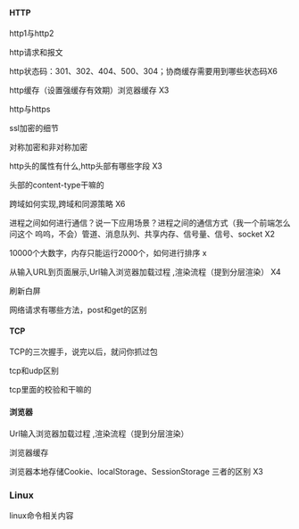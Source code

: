 #### HTTP

http1与http2

http请求和报文

http状态码：301、302、404、500、304；协商缓存需要用到哪些状态码X6

http缓存（设置强缓存有效期）浏览器缓存 X3

http与https

ssl加密的细节

对称加密和非对称加密

http头的属性有什么,http头部有哪些字段 X3

头部的content-type干嘛的

跨域如何实现,跨域和同源策略 X6

进程之间如何进行通信？说一下应用场景？进程之间的通信方式（我一个前端怎么问这个 呜呜，不会）管道、消息队列、共享内存、信号量、信号、socket X2

10000个大数字，内存只能运行2000个，如何进行排序 x

从输入URL到页面展示,Url输入浏览器加载过程 ,渲染流程（提到分层渲染） X4

刷新白屏

网络请求有哪些方法，post和get的区别

#### TCP

TCP的三次握手，说完以后，就问你抓过包

tcp和udp区别

tcp里面的校验和干嘛的

#### 浏览器

Url输入浏览器加载过程 ,渲染流程（提到分层渲染）

浏览器缓存

浏览器本地存储Cookie、localStorage、SessionStorage 三者的区别 X3

### Linux

linux命令相关内容
